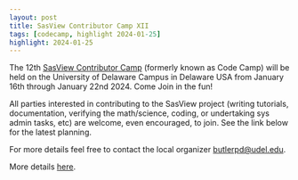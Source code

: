 ```yaml
---
layout: post
title: SasView Contributor Camp XII
tags: [codecamp, highlight 2024-01-25]
highlight: 2024-01-25
---
```


The 12th [SasView Contributor Camp](https://github.com/SasView/sasview/wiki/ContributorCampXII) (formerly known
as Code Camp) will be held on the University of Delaware Campus in Delaware USA from January 16th
through January 22nd 2024. Come Join in the fun!

All parties interested in contributing to the SasView project (writing tutorials,
documentation, verifying the math/science, coding, or undertaking sys admin tasks, etc) are
welcome, even encouraged, to join.  See the link below for the latest planning.

For more details feel free to contact the local organizer
[butlerpd@udel.edu](mailto:butlerpd@udel.edu).

More details [here](https://github.com/SasView/sasview/wiki/ContributorCampXII).
